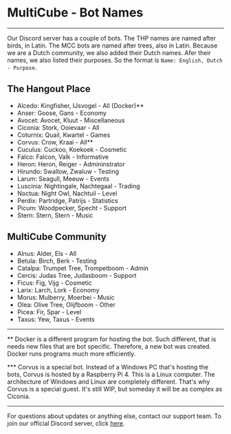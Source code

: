 # MultiCube - Bot Names

---

Our Discord server has a couple of bots. The THP names are named after birds, in Latin. The MCC bots are named after trees, also in Latin. Because we are a Dutch community, we also added their Dutch names. Afer their names, we also listed their purposes. So the format is `Name: English, Dutch - Purpose`.

## The Hangout Place

- Alcedo: Kingfisher, IJsvogel - All (Docker)**
- Anser: Goose, Gans - Economy
- Avocet: Avocet, Kluut - Miscellaneous
- Ciconia: Stork, Ooievaar - All
- Coturnix: Quail, Kwartel - Games
- Corvus: Crow, Kraai - All**
- Cuculus: Cuckoo, Koekoek - Cosmetic
- Falco: Falcon, Valk - Informative
- Heron: Heron, Reiger - Admininstrator
- Hirundo: Swallow, Zwaluw - Testing
- Larum: Seagull, Meeuw - Events
- Luscinia: Nightingale, Nachtegaal - Trading
- Noctua: Night Owl, Nachtuil - Level
- Perdix: Partridge, Patrijs - Statistics
- Picum: Woodpecker, Specht - Support
- Stern: Stern, Stern - Music

## MultiCube Community

- Alnus: Alder, Els - All
- Betula: Birch, Berk - Testing
- Catalpa: Trumpet Tree, Trompetboom - Admin
- Cercis: Judas Tree, Judasboom - Support
- Ficus: Fig, Vijg - Cosmetic
- Larix: Larch, Lork - Economy
- Morus: Mulberry, Moerbei - Music
- Olea: Olive Tree, Olijfboom - Other
- Picea: Fir, Spar - Level
- Taxus: Yew, Taxus - Events

---

** Docker is a different program for hosting the bot. Such different, that is needs new files that are bot specific. Therefore, a new bot was created. Docker runs programs much more efficiently.

*** Corvus is a special bot. Instead of a Windows PC that's hosting the bots, Corvus is hosted by a Raspberry Pi 4. This is a Linux computer. The architecture of Windows and Linux are completely different. That's why Corvus is a special guest. It's still WIP, but someday it will be as complex as Ciconia.

---

For questions about updates or anything else, contact our support team.
To join our official Discord server, click [here](https://discord.gg/VSE75WkgFM).
